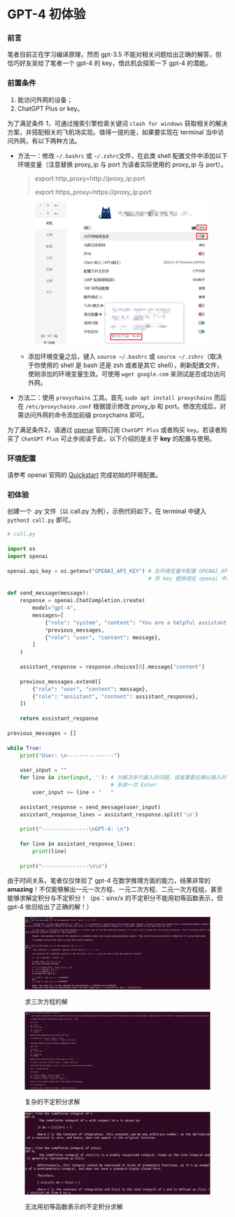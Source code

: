 # GPT-4 初体验

### 前言

笔者目前正在学习编译原理，然而 gpt-3.5 不能对相关问题给出正确的解答，但恰巧好友吴给了笔者一个 gpt-4 的 key，借此机会探索一下 gpt-4 的潜能。

### 前置条件

1. 能访问外网的设备；
2. ChatGPT Plus or key。

为了满足条件 1，可通过搜索引擎检索关键词 `clash for windows` 获取相关的解决方案，并搭配相关的飞机场实现。值得一提的是，如果要实现在 terminal 当中访问外网，有以下两种方法。

*   方法一：修改 `~/.bashrc` 或 `~/.zshrc`文件，在此类 shell 配置文件中添加以下环境变量（注意替换 proxy\_ip 与 port 为读者实际使用的 proxy\_ip 与 port）。

    > export http\_proxy=http://proxy\_ip:port
    >
    > export https\_proxy=https://proxy\_ip:port



    <figure><img src="../.gitbook/assets/image (4) (1) (1) (1) (1) (1).png" alt=""><figcaption></figcaption></figure>

    * 添加环境变量之后，键入 `source ~/.bashrc` 或 `source ~/.zshrc`（取决于你使用的 shell 是 bash 还是 zsh 或者是其它 shell），刷新配置文件，使刚添加的环境变量生效。可使用  `wget google.com` 来测试是否成功访问外网。
* 方法二：使用 `proxychains` 工具。首先 `sudo apt install proxychains` 而后在 `/etc/proxychains.conf` 根据提示修改 proxy\_ip 和 port。修改完成后，对需访问外网的命令添加前缀 proxychains 即可。

为了满足条件2，请通过 [openai](https://openai.com/gpt-4) 官网订阅 `ChatGPT Plus` 或者购买 `key`。若读者购买了  `ChatGPT Plus` 可止步阅读于此，以下介绍的是关于 **key** 的配置与使用。

### 环境配置

请参考 openai 官网的 [Quickstart](https://platform.openai.com/docs/quickstart?context=python) 完成初始的环境配置。

### 初体验

创建一个 .py 文件（以 call.py 为例），示例代码如下。在 terminal 中键入`python3 call.py` 即可。

```python
# call.py

import os
import openai

openai.api_key = os.getenv("OPENAI_API_KEY") # 在环境变量中配置 OPENAI_API_KEY=key
                                             # 将 key 替换成在 openai 中获取到的实际值

def send_message(message):
    response = openai.ChatCompletion.create(
        model="gpt-4",
        messages=[
            {"role": "system", "content": "You are a helpful assistant."},
            *previous_messages,
            {"role": "user", "content": message},
        ]
    )

    assistant_response = response.choices[0].message["content"]

    previous_messages.extend([
        {"role": "user", "content": message},
        {"role": "assistant", "content": assistant_response},
    ])

    return assistant_response

previous_messages = []

while True:
    print("User: \n---------------")

    user_input = ""
    for line in iter(input, ''): # 为解决多行输入的问题，读者需要在确认输入时
                                 # 多按一次 Enter
        user_input += line + "   "
    
    assistant_response = send_message(user_input)
    assistant_response_lines = assistant_response.split('\n')

    print("---------------\nGPT-4: \n")

    for line in assistant_response_lines:
        print(line)
    
    print("---------------\n\n")
```

由于时间关系，笔者仅仅体验了 gpt-4 在数学推理方面的能力，结果非常的 **amazing**！不仅能够解出一元一次方程、一元二次方程、二元一次方程组，甚至能够求解定积分与不定积分！（ps：sinx/x 的不定积分不能用初等函数表示，但 gpt-4 依旧给出了正确的解！）

<figure><img src="../.gitbook/assets/image (6) (1) (1) (1).png" alt=""><figcaption><p>求三次方程的解</p></figcaption></figure>

<figure><img src="../.gitbook/assets/image (2) (1) (1) (1) (1) (1) (1) (1) (1) (1) (1).png" alt=""><figcaption><p>复杂的不定积分求解</p></figcaption></figure>

<figure><img src="../.gitbook/assets/image (1) (1) (1) (1) (1) (1) (1) (1) (1) (1) (1) (1) (1) (1).png" alt=""><figcaption><p>无法用初等函数表示的不定积分求解</p></figcaption></figure>
